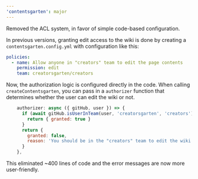 ```yaml
---
'contentsgarten': major
---
```


Removed the ACL system, in favor of simple code-based configuration.

In previous versions, granting edit access to the wiki is done by creating a `contentsgarten.config.yml` with configuration like this:

```yaml
policies:
  - name: Allow anyone in "creators" team to edit the page contents
    permission: edit
    team: creatorsgarten/creators
```

Now, the authorization logic is configured directly in the code. When calling `createContentsgarten`, you can pass in a `authorizer` function that determines whether the user can edit the wiki or not.

```js
    authorizer: async ({ gitHub, user }) => {
      if (await gitHub.isUserInTeam(user, 'creatorsgarten', 'creators')) {
        return { granted: true }
      }
      return {
        granted: false,
        reason: 'You should be in the "creators" team to edit the wiki.',
      }
    },
```

This eliminated ~400 lines of code and the error messages are now more user-friendly.